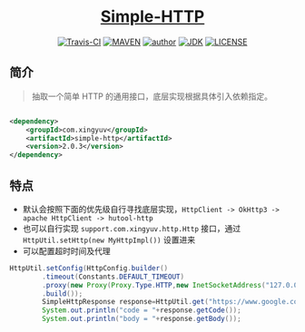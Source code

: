 <h1 align="center"><a href="https://github.com/xkcoding/simple-http" target="_blank">Simple-HTTP</a></h1>
<p align="center">
<a href="https://travis-ci.com/xkcoding/simple-http" target="_blank"><img alt="Travis-CI" src="https://travis-ci.com/xkcoding/simple-http.svg?branch=master"/></a>
  <a href="https://search.maven.org/artifact/com.xkcoding.http/simple-http" target="_blank"><img alt="MAVEN" src="https://img.shields.io/maven-central/v/com.xkcoding.http/simple-http.svg?color=brightgreen&label=Maven%20Central"></a>
  <a href="https://xkcoding.com" target="_blank"><img alt="author" src="https://img.shields.io/badge/author-Yangkai.Shen-blue.svg"/></a>
  <a href="https://www.oracle.com/technetwork/java/javase/downloads/index.html" target="_blank"><img alt="JDK" src="https://img.shields.io/badge/JDK-1.8.0_162-orange.svg"/></a>
  <a href="https://github.com/xkcoding/simple-http/blob/master/LICENSE" target="_blank"><img alt="LICENSE" src="https://img.shields.io/github/license/xkcoding/simple-http.svg"/></a>
</p>

## 简介

> 抽取一个简单 HTTP 的通用接口，底层实现根据具体引入依赖指定。

```xml

<dependency>
    <groupId>com.xingyuv</groupId>
    <artifactId>simple-http</artifactId>
    <version>2.0.3</version>
</dependency>
```

## 特点

- 默认会按照下面的优先级自行寻找底层实现，`HttpClient -> OkHttp3 -> apache HttpClient -> hutool-http`
- 也可以自行实现 `support.com.xingyuv.http.Http` 接口，通过 `HttpUtil.setHttp(new MyHttpImpl())` 设置进来
- 可以配置超时时间及代理

```java
HttpUtil.setConfig(HttpConfig.builder()
        .timeout(Constants.DEFAULT_TIMEOUT)
        .proxy(new Proxy(Proxy.Type.HTTP,new InetSocketAddress("127.0.0.1",10080)))
        .build());
        SimpleHttpResponse response=HttpUtil.get("https://www.google.com");
        System.out.println("code = "+response.getCode());
        System.out.println("body = "+response.getBody());
```
